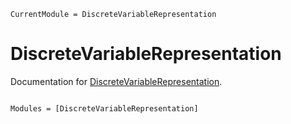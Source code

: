 ```@meta
CurrentModule = DiscreteVariableRepresentation
```

# DiscreteVariableRepresentation

Documentation for [DiscreteVariableRepresentation](https://github.com/yangjunjie/DiscreteVariableRepresentation.jl).

```@index
```

```@autodocs
Modules = [DiscreteVariableRepresentation]
```
